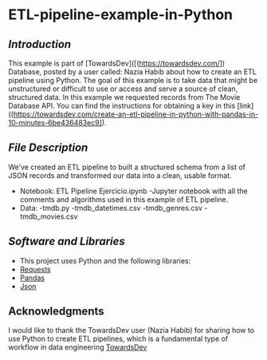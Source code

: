 # ETL-pipeline-example-in-Python

## *Introduction*
This example is part of [TowardsDev]([(https://towardsdev.com/]) Database, posted by a user called: Nazia Habib about how to create an ETL pipeline using Python. The goal of this example is to take data that might be unstructured or difficult to use or access and serve a source of clean, structured data. 
In this example we requested records from The Movie Database API. You can find the instructions for obtaining a key in this [link]((https://towardsdev.com/create-an-etl-pipeline-in-python-with-pandas-in-10-minutes-6be436483ec9]).

 
## *File Description*
We’ve created an ETL pipeline to built a structured schema from a list of JSON records and transformed our data into a clean, usable format. 

* Notebook:
  ETL Pipeline Ejercicio.ipynb
    -Jupyter notebook with all the comments and algorithms used in this example of ETL pipeline.
* Data:
    -tmdb.py
    -tmdb_datetimes.csv
    -tmdb_genres.csv
    -tmdb_movies.csv

## *Software and Libraries*
* This project uses Python and the following libraries:
* [Requests](http://www.pypi.org/)
* [Pandas](http://pandas.pydata.org)
* [Json](https://json.org/)

## Acknowledgments
I would like to thank the TowardsDev user  (Nazia Habib) for sharing how to use Python to create ETL pipelines, which is a fundamental type of workflow in data engineering [TowardsDev](https://towardsdev.com/create-an-etl-pipeline-in-python-with-pandas-in-10-minutes-6be436483ec9)
